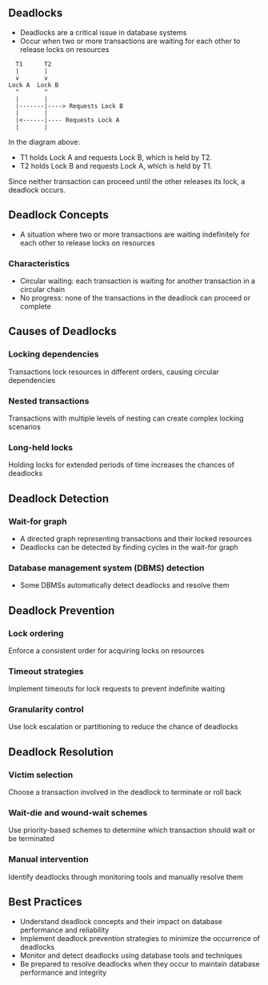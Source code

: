 ## Deadlocks
- Deadlocks are a critical issue in database systems
- Occur when two or more transactions are waiting for each other to release locks on resources

```
  T1      T2
  |       |
  v       v
Lock A  Lock B
  ^       ^
  |       |
  |-------|----> Requests Lock B
  |       |
  |<------|---- Requests Lock A
  |       |
```

In the diagram above:

- T1 holds Lock A and requests Lock B, which is held by T2.
- T2 holds Lock B and requests Lock A, which is held by T1.

Since neither transaction can proceed until the other releases its lock, a deadlock occurs.

## Deadlock Concepts
- A situation where two or more transactions are waiting indefinitely for each other to release locks on resources

### Characteristics
- Circular waiting: each transaction is waiting for another transaction in a circular chain
- No progress: none of the transactions in the deadlock can proceed or complete

## Causes of Deadlocks

### Locking dependencies
Transactions lock resources in different orders, causing circular dependencies

###  Nested transactions
Transactions with multiple levels of nesting can create complex locking scenarios

### Long-held locks
Holding locks for extended periods of time increases the chances of deadlocks

## Deadlock Detection

### Wait-for graph
- A directed graph representing transactions and their locked resources
- Deadlocks can be detected by finding cycles in the wait-for graph

### Database management system (DBMS) detection
- Some DBMSs automatically detect deadlocks and resolve them

## Deadlock Prevention

### Lock ordering
Enforce a consistent order for acquiring locks on resources

### Timeout strategies
Implement timeouts for lock requests to prevent indefinite waiting

### Granularity control
Use lock escalation or partitioning to reduce the chance of deadlocks

## Deadlock Resolution
### Victim selection
Choose a transaction involved in the deadlock to terminate or roll back

### Wait-die and wound-wait schemes
Use priority-based schemes to determine which transaction should wait or be terminated

### Manual intervention
Identify deadlocks through monitoring tools and manually resolve them

## Best Practices
- Understand deadlock concepts and their impact on database performance and reliability
- Implement deadlock prevention strategies to minimize the occurrence of deadlocks
- Monitor and detect deadlocks using database tools and techniques
- Be prepared to resolve deadlocks when they occur to maintain database performance and integrity
